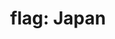 ---
layout: smileys&emotion
title: "flag: Japan"
emoji: flag_japan
permalink: 🇯🇵.html
image: assets/img/3moji/flag_japan.png
---